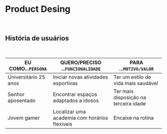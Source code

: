<h1>Product Desing</h1><br>
<h2>História de usuários</h2><br>

| EU COMO...`PERSONA` | QUERO/PRECISO ...`FUNCIONALIDADE`        | PARA ...`MOTIVO/VALOR`               |
| --------------------- | ------------------------------------------ | -------------------------------------- |
| Universitário 25 anos  | Iniciar novas atividades esportivas      | Ter um estilo de vida mais saudável   |
| Senhor aposentado     |Encontrar espaços adaptados a idosos     |Ter mais disposição na terceira idade  |
| Jovem gamer     |Localizar uma academia com horários flexíveis     |Encaixe na rotina  |

